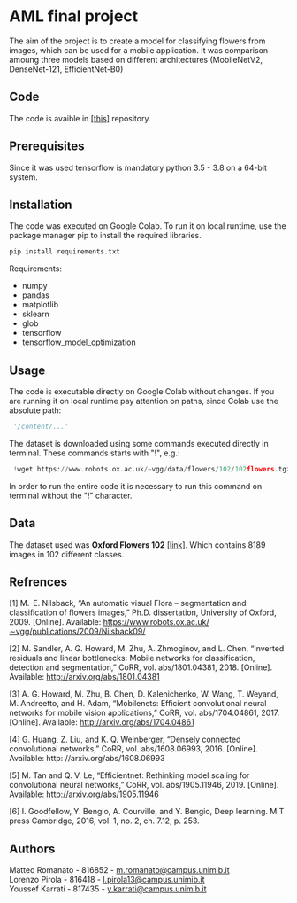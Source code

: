 # AML final project

The aim of the project is to create a model for classifying flowers from images, which can be used for a mobile application. It was comparison amoung three models based on different architectures (MobileNetV2, DenseNet-121, EfficientNet-B0)
## Code
The code is avaible in [[this]](https://github.com/lpirola13/flower_recognizer) repository.
## Prerequisites
Since it was used tensorflow is mandatory python 3.5 - 3.8 on a 64-bit system.

## Installation
The code was executed on Google Colab. To run it on local runtime, use the package manager pip to install the required libraries.

```bash
pip install requirements.txt
```

Requirements: 
* numpy
* pandas
* matplotlib
* sklearn
* glob
* tensorflow
* tensorflow_model_optimization

## Usage
The code is executable directly on Google Colab without changes. If you are running it on local runtime pay attention on paths, since Colab use the absolute path: 
```python
 '/content/...'
```
The dataset is downloaded using some commands executed directly in terminal. These commands starts with "!", e.g.:
```python
 !wget https://www.robots.ox.ac.uk/~vgg/data/flowers/102/102flowers.tgz
```
In order to run the entire code it is necessary to run this command on terminal without the "!" character.
## Data
The dataset used was **Oxford Flowers 102** [[link]](https://www.robots.ox.ac.uk/~vgg/data/flowers/102/).
Which contains 8189 images in 102 different classes.

## Refrences
[1] M.-E. Nilsback, “An automatic visual Flora – segmentation and classification of flowers images,” Ph.D. dissertation, University of Oxford, 2009. [Online]. Available: https://www.robots.ox.ac.uk/∼vgg/publications/2009/Nilsback09/

[2] M. Sandler, A. G. Howard, M. Zhu, A. Zhmoginov, and L. Chen, “Inverted residuals and linear bottlenecks: Mobile networks for classification, detection and segmentation,” CoRR, vol. abs/1801.04381, 2018. [Online]. Available: http://arxiv.org/abs/1801.04381

[3] A. G. Howard, M. Zhu, B. Chen, D. Kalenichenko, W. Wang, T. Weyand, M. Andreetto, and H. Adam, “Mobilenets: Efficient convolutional neural networks for mobile vision applications,” CoRR, vol. abs/1704.04861, 2017. [Online]. Available: http://arxiv.org/abs/1704.04861

[4] G. Huang, Z. Liu, and K. Q. Weinberger, “Densely connected convolutional networks,” CoRR, vol. abs/1608.06993, 2016. [Online]. Available: http: //arxiv.org/abs/1608.06993

[5] M. Tan and Q. V. Le, “Efficientnet: Rethinking model scaling for convolutional neural networks,” CoRR, vol. abs/1905.11946, 2019. [Online]. Available: http://arxiv.org/abs/1905.11946

[6] I. Goodfellow, Y. Bengio, A. Courville, and Y. Bengio, Deep learning. MIT press Cambridge, 2016, vol. 1, no. 2, ch. 7.12, p. 253.


## Authors
Matteo Romanato - 816852 - m.romanato@campus.unimib.it\
Lorenzo Pirola - 816418 - l.pirola13@campus.unimib.it   
Youssef Karrati - 817435 - y.karrati@campus.unimib.it   

